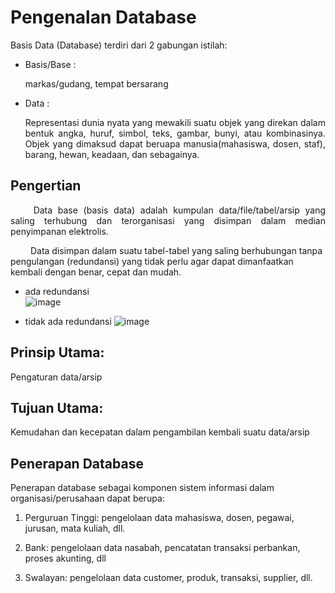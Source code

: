 # Pengenalan Database


Basis Data (Database) terdiri dari 2 gabungan istilah:
- Basis/Base : <p style="text-align: justify;"> markas/gudang, tempat bersarang

- Data : <p style="text-align: justify;">Representasi dunia nyata yang mewakili suatu objek yang direkan dalam bentuk angka, huruf, simbol, teks, gambar, bunyi, atau kombinasinya. Objek yang dimaksud dapat beruapa manusia(mahasiswa, dosen, staf), barang, hewan, keadaan, dan sebagainya.

## Pengertian
<p style="text-align: justify;">
&emsp;&emsp;  Data base (basis data) adalah kumpulan data/file/tabel/arsip yang saling terhubung dan terorganisasi yang disimpan dalam median penyimpanan elektrolis.

&emsp;&emsp; Data disimpan dalam suatu tabel-tabel yang saling berhubungan tanpa pengulangan (redundansi) yang tidak perlu agar dapat dimanfaatkan kembali dengan benar, cepat dan mudah.

* ada redundansi <br>
![image](https://user-images.githubusercontent.com/73374855/151656704-eccc8405-8752-41c6-8341-b930d25c4f38.png)
<Gambar perbandinag tabel basis data yang redudansi dan tidak>

* tidak ada redundansi
![image](https://user-images.githubusercontent.com/73374855/151656850-234f8cf8-4cd8-4178-ae88-e61fd37e7fa7.png)

## Prinsip Utama:
Pengaturan data/arsip

## Tujuan Utama: 
Kemudahan dan kecepatan dalam pengambilan kembali suatu data/arsip

## Penerapan Database

Penerapan database sebagai komponen sistem informasi dalam organisasi/perusahaan dapat berupa:

1. Perguruan Tinggi: pengelolaan data mahasiswa, dosen, pegawai, jurusan, mata kuliah, dll.

2. Bank: pengelolaan data nasabah, pencatatan transaksi perbankan, proses akunting, dll

3. Swalayan: pengelolaan data customer, produk, transaksi, supplier, dll.